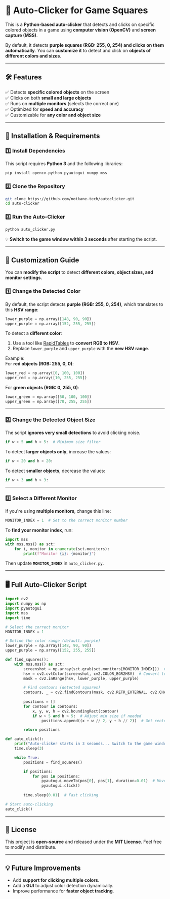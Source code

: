 # **🎯 Auto-Clicker for Game Squares**
This is a **Python-based auto-clicker** that detects and clicks on specific colored objects in a game using **computer vision (OpenCV)** and **screen capture (MSS)**.  

By default, it detects **purple squares (RGB: 255, 0, 254) and clicks on them automatically**. You can **customize it** to detect and click on **objects of different colors and sizes**.

---

## **🛠️ Features**
✅ Detects **specific colored objects** on the screen  
✅ Clicks on both **small and large objects**  
✅ Runs on **multiple monitors** (selects the correct one)  
✅ Optimized for **speed and accuracy**  
✅ Customizable for **any color and object size**

---

## **🚀 Installation & Requirements**
### **1️⃣ Install Dependencies**
This script requires **Python 3** and the following libraries:
```bash
pip install opencv-python pyautogui numpy mss
```
### **2️⃣ Clone the Repository**
```bash
git clone https://github.com/notkane-tech/autoclicker.git
cd auto-clicker
```

### **3️⃣ Run the Auto-Clicker**
```bash
python auto_clicker.py
```
💡 **Switch to the game window within 3 seconds** after starting the script.

---

## **🔧 Customization Guide**
You can **modify the script** to detect **different colors, object sizes, and monitor settings**.

### **1️⃣ Change the Detected Color**
By default, the script detects **purple (RGB: 255, 0, 254)**, which translates to this **HSV range**:
```python
lower_purple = np.array([148, 90, 90])  
upper_purple = np.array([152, 255, 255])
```
To detect a **different color**:
1. Use a tool like [RapidTables](https://www.rapidtables.com/convert/color/rgb-to-hsv.html) to **convert RGB to HSV**.
2. Replace `lower_purple` and `upper_purple` with the **new HSV range**.

Example:  
For **red objects (RGB: 255, 0, 0)**:
```python
lower_red = np.array([0, 100, 100])  
upper_red = np.array([10, 255, 255])
```
For **green objects (RGB: 0, 255, 0)**:
```python
lower_green = np.array([50, 100, 100])  
upper_green = np.array([70, 255, 255])
```

---

### **2️⃣ Change the Detected Object Size**
The script **ignores very small detections** to avoid clicking noise.
```python
if w > 5 and h > 5:  # Minimum size filter
```
To detect **larger objects only**, increase the values:
```python
if w > 20 and h > 20:
```
To detect **smaller objects**, decrease the values:
```python
if w > 3 and h > 3:
```

---

### **3️⃣ Select a Different Monitor**
If you're using **multiple monitors**, change this line:
```python
MONITOR_INDEX = 1  # Set to the correct monitor number
```
To **find your monitor index**, run:
```python
import mss
with mss.mss() as sct:
    for i, monitor in enumerate(sct.monitors):
        print(f"Monitor {i}: {monitor}")
```
Then update **`MONITOR_INDEX`** in `auto_clicker.py`.

---

## **🖥️ Full Auto-Clicker Script**
```python
import cv2
import numpy as np
import pyautogui
import mss
import time

# Select the correct monitor
MONITOR_INDEX = 1  

# Define the color range (default: purple)
lower_purple = np.array([148, 90, 90])  
upper_purple = np.array([152, 255, 255])  

def find_squares():
    with mss.mss() as sct:
        screenshot = np.array(sct.grab(sct.monitors[MONITOR_INDEX]))  # Capture screen
        hsv = cv2.cvtColor(screenshot, cv2.COLOR_BGR2HSV)  # Convert to HSV
        mask = cv2.inRange(hsv, lower_purple, upper_purple)

        # Find contours (detected squares)
        contours, _ = cv2.findContours(mask, cv2.RETR_EXTERNAL, cv2.CHAIN_APPROX_SIMPLE)
        
        positions = []
        for contour in contours:
            x, y, w, h = cv2.boundingRect(contour)
            if w > 5 and h > 5:  # Adjust min size if needed
                positions.append((x + w // 2, y + h // 2))  # Get center

        return positions

def auto_click():
    print("Auto-clicker starts in 3 seconds... Switch to the game window!")
    time.sleep(3)  

    while True:
        positions = find_squares()

        if positions:
            for pos in positions:
                pyautogui.moveTo(pos[0], pos[1], duration=0.01)  # Move quickly
                pyautogui.click()
        
        time.sleep(0.01)  # Fast clicking

# Start auto-clicking
auto_click()
```

---

## **📜 License**
This project is **open-source** and released under the **MIT License**. Feel free to modify and distribute.

---

## **💡 Future Improvements**
- Add **support for clicking multiple colors**.
- Add a **GUI** to adjust color detection dynamically.
- Improve performance for **faster object tracking**.

